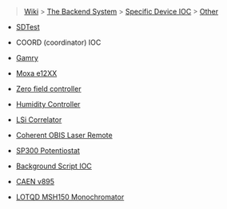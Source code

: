 > [Wiki](Home) > [The Backend System](The-Backend-System) > [Specific Device IOC](Specific-Device-IOC) > [Other](Other)

* [SDTest](SDTest)

* COORD (coordinator) IOC

* [Gamry](Gamry)

* [Moxa e12XX](moxa-e12XX)

* [Zero field controller](Zero-field-controller)

* [Humidity Controller](Humidity-Controller)

* [LSi Correlator](LSi-Correlator)

* [Coherent OBIS Laser Remote](Coherent-OBIS-Laser-Remote)

* [SP300 Potentiostat](SP300-Potentiostat)

* [Background Script IOC](Background-Script-IOC)

* [CAEN v895](CAEN-v895)

* [LOTQD MSH150 Monochromator](LOTQD-MSH150-Monochromator)
